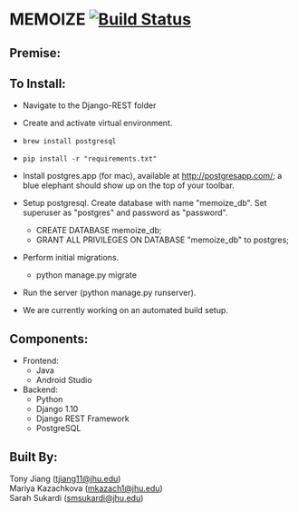 # MEMOIZE [![Build Status](https://travis-ci.com/jhu-oose/2016-group-19.svg?token=pxuwgYspjAfqr5xt35A6&branch=master)](https://travis-ci.com/jhu-oose/2016-group-19)



## Premise:

## To Install:

* Navigate to the Django-REST folder
* Create and activate virtual environment.
* `brew install postgresql`
* `pip install -r "requirements.txt"`
* Install postgres.app (for mac), available at http://postgresapp.com/; a blue elephant should show up on the top of your toolbar.
* Setup postgresql. Create database with name "memoize_db". Set superuser as "postgres" and password as "password".
	* CREATE DATABASE memoize_db;
	* GRANT ALL PRIVILEGES ON DATABASE "memoize_db" to postgres;
* Perform initial migrations.
	* python manage.py migrate
* Run the server (python manage.py runserver).

* We are currently working on an automated build setup.

## Components:
* Frontend:
    * Java
    * Android Studio
* Backend:
    * Python
    * Django 1.10
    * Django REST Framework
    * PostgreSQL
       
## Built By:
Tony Jiang (tjiang11@jhu.edu)  
Mariya Kazachkova (mkazach1@jhu.edu)  
Sarah Sukardi (smsukardi@jhu.edu)    

